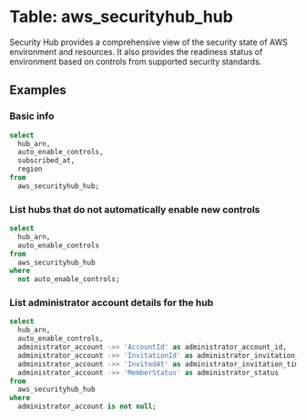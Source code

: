 # Table: aws_securityhub_hub

Security Hub provides a comprehensive view of the security state of AWS environment and resources. It also provides the readiness status of environment based on controls from supported security standards.

## Examples

### Basic info

```sql
select
  hub_arn,
  auto_enable_controls,
  subscribed_at,
  region
from
  aws_securityhub_hub;
```


### List hubs that do not automatically enable new controls

```sql
select
  hub_arn,
  auto_enable_controls
from
  aws_securityhub_hub
where
  not auto_enable_controls;
```

### List administrator account details for the hub 

```sql
select
  hub_arn,
  auto_enable_controls,
  administrator_account ->> 'AccountId' as administrator_account_id,
  administrator_account ->> 'InvitationId' as administrator_invitation_id,
  administrator_account ->> 'InvitedAt' as administrator_invitation_time,
  administrator_account ->> 'MemberStatus' as administrator_status
from
  aws_securityhub_hub
where
  administrator_account is not null;
```